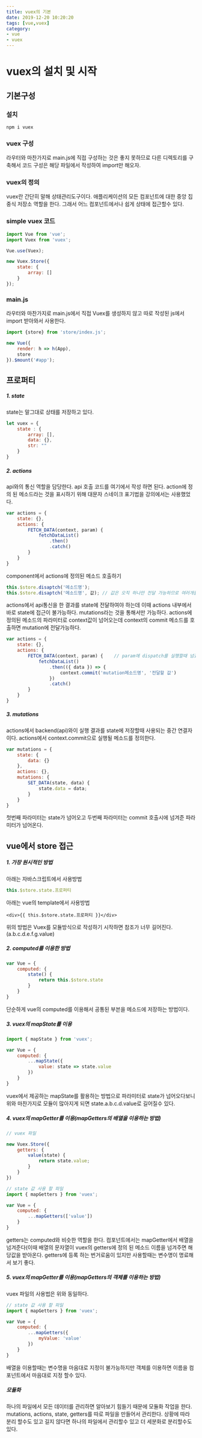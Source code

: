 ```yaml
---
title: vuex의 기본
date: 2019-12-20 10:20:20
tags: [vue,vuex]
category: 
- vue
- vuex
---
```

# vuex의 설치 및 시작

## 기본구성

### 설치

```
npm i vuex
```

### vuex 구성

라우터와 마찬가지로 main.js에 직접 구성하는 것은 좋지 못하므로 다른 디렉토리를 구축해서 코드 구성은 해당 파일에서 작성하여 import만 해오자.

### vuex의 정의

vuex란 간단히 말해 상태관리도구이다. 애플리케이션의 모든 컴포넌트에 대한 중앙 집중식 저장소 역할을 한다. 그래서 어느 컴포넌트에서나 쉽게 상태에 접근할수 있다.

### simple vuex 코드

```js
import Vue from 'vue';
import Vuex from 'vuex';

Vue.use(Vuex);

new Vuex.Store({
    state: {
        array: []
    }
});
```

### main.js

라우터와 마찬가지로 main.js에서 직접 Vuex를 생성하지 않고 따로 작성된 js에서 import 받아와서 사용한다.

```js
import {store} from 'store/index.js';

new Vue({
    render: h => h(App),
    store
}).$mount('#app');
```

## 프로퍼티

##### 1. state

state는 말그대로 상태를 저장하고 있다.

```js
let vuex = {
    state : {
        array: [],
        data: {},
        str: ""
    }
}
```

##### 2. actions

api와의 통신 역할을 담당한다. api 호출 코드를 여기에서 작성 하면 된다. action에 정의 된 메소드라는 것을 표시하기 위해 대문자 스네이크 표기법을 강의에서는 사용했었다. 

```js
var actions = {
    state: {},
    actions: {
        FETCH_DATA(context, param) {
            fetchDataList()
                .then()
                .catch()
        }
    }
}
```

component에서 actions에 정의된 메소드 호출하기

```js
this.$store.disaptch('메소드명');
this.$store.disaptch('메소드명', 값); // 값은 오직 하나만 전달 가능하므로 여러개를 전달하려면 객체를 통해 전달한다. 
```

actions에서 api통신을 한 결과를 state에 전달하여야 하는데 이때 actions 내부에서 바로 state에 접근이 불가능하다. mutations라는 것을 통해서만 가능하다.
actions에 정의된 메소드의 파라미터로 context값이 넘어오는데 context의 commit 메소드를 호출하면 mutation에 전달가능하다.

```js
var actions = {
    state: {},
    actions: {
        FETCH_DATA(context, param) {    // param에 dispatch를 실행할때 넘겼던 값을 받을수 있다.
            fetchDataList()
                .then(({ data }) => {
                    context.commit('mutation메소드명', '전달할 값')    
                })
                .catch()
        }
    }
}
```

##### 3. mutations

actions에서 backend(api)와이 실행 결과를 state에 저장할때 사용되는 중간 연결자이다. actions에서 context.commit으로 실행될 메소드를 정의한다.

```js
var mutations = {
    state: {
        data: {}
    },
    actions: {},
    mutations: {
        SET_DATA(state, data) {
            state.data = data;
        }
    }
}
```

첫번째 파라미터는 state가 넘어오고 두번째 파라미터는 commit 호출시에 넘겨준 파라미터가 넘어온다.

## vue에서 store 접근

##### 1. 가장 원시적인 방법

아래는 자바스크립트에서 사용방법

```js
this.$store.state.프로퍼티
```

아래는 vue의 template에서 사용방법

```vue
<div>{{ this.$store.state.프로퍼티 }}</div>
```

위의 방법은 Vuex를 모듈방식으로 작성하기 시작하면 참조가 너무 길어진다.(a.b.c.d.e.f.g.value)

##### 2. computed를 이용한 방법

```js
var Vue = {
    computed: {
        state() {
            return this.$store.state
        }
    }
}
```

단순하게 vue의 computed를 이용해서 공통된 부븐을 메소드에 저장하는 방법이다.

##### 3. vuex의 mapState를 이용

```js
import { mapState } from 'vuex';

var Vue = {
    computed: {
        ...mapState({
            value: state => state.value
        })
    }
}
```

vuex에서 제공하는 mapState를 활용하는 방법으로 파라미터로 state가 넘어오다보니 위와 마찬가지로 모듈이 많아지게 되면 state.a.b.c.d.value로 길어질수 있다.

##### 4. vuex의 mapGetter를 이용(mapGetters의 배열을 이용하는 방법)

```js
// vuex 파일

new Vuex.Store({
    getters: {
        value(state) {
            return state.value;
        }
    }
})
```

```js
// state 값 사용 할 파일
import { mapGetters } from 'vuex';

var Vue = {
    computed: {
        ...mapGetters(['value'])
    }
}
```

getters는 computed와 비슷한 역할을 한다. 컴포넌트에서는 mapGetter에서 배열을 넘겨준다(이때 배열의 문자열이 vuex의 getters에 정의 된 메소드 이름을 넘겨주면 해당값을 받아온다. getters에 등록 하는 번거로움이 있지만 사용할때는 변수명이 명료해서 보기 좋다.

##### 5. vuex의 mapGetter를 이용(mapGetters의 객체를 이용하는 방법)

vuex 파일의 사용법은 위와 동일하다.

```js
// state 값 사용 할 파일
import { mapGetters } from 'vuex';

var Vue = {
    computed: {
        ...mapGetters({
            myValue: 'value'
        })
    }
}
```

배열을 이용할때는 변수명을 마음대로 지정이 불가능하지만 객체를 이용하면 이름을 컴포넌트에서 마음대로 지정 할수 있다.

##### 모듈화

하나의 파일에서 모든 데이터를 관리하면 알아보기 힘들기 때문에 모듈화 작업을 한다. mutations, actions, state, getters를 따로 파일을 만들어서 관리한다. 상황에 따라 분리 할수도 있고 길지 않다면 하나의 파일에서 관리할수 있고 더 세분화로 분리할수도 있다.